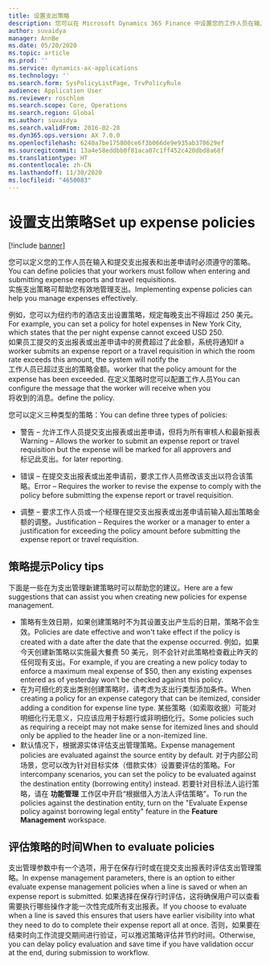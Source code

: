 ```yaml
---
title: 设置支出策略
description: 您可以在 Microsoft Dynamics 365 Finance 中设置您的工作人员在输入和提交支出报表和出差申请时必须遵守的支出策略。
author: suvaidya
manager: AnnBe
ms.date: 05/20/2020
ms.topic: article
ms.prod: ''
ms.service: dynamics-ax-applications
ms.technology: ''
ms.search.form: SysPolicyListPage, TrvPolicyRule
audience: Application User
ms.reviewer: roschlom
ms.search.scope: Core, Operations
ms.search.region: Global
ms.author: suvaidya
ms.search.validFrom: 2016-02-28
ms.dyn365.ops.version: AX 7.0.0
ms.openlocfilehash: 6240a7be175800ce6f3b066de9e935ab370629ef
ms.sourcegitcommit: 13a4e58eddbb0f81aca07c1ff452c420dbd8a68f
ms.translationtype: HT
ms.contentlocale: zh-CN
ms.lasthandoff: 11/30/2020
ms.locfileid: "4650083"
---
```

# <a name="set-up-expense-policies"></a><span data-ttu-id="e2c79-103">设置支出策略</span><span class="sxs-lookup"><span data-stu-id="e2c79-103">Set up expense policies</span></span>

[!include [banner](../includes/banner.md)]

<span data-ttu-id="e2c79-104">您可以定义您的工作人员在输入和提交支出报表和出差申请时必须遵守的策略。</span><span class="sxs-lookup"><span data-stu-id="e2c79-104">You can define policies that your workers must follow when entering and submitting expense reports and travel requisitions.</span></span>         
<span data-ttu-id="e2c79-105">实施支出策略可帮助您有效地管理支出。</span><span class="sxs-lookup"><span data-stu-id="e2c79-105">Implementing expense policies can help you manage expenses effectively.</span></span>         

<span data-ttu-id="e2c79-106">例如，您可以为纽约市的酒店支出设置策略，规定每晚支出不得超过 250 美元。</span><span class="sxs-lookup"><span data-stu-id="e2c79-106">For example, you can set a policy for hotel expenses in New York City, which states that the per night expense cannot exceed USD 250.</span></span>       
<span data-ttu-id="e2c79-107">如果员工提交的支出报表或出差申请中的房费超过了此金额，系统将通知</span><span class="sxs-lookup"><span data-stu-id="e2c79-107">If a worker submits an expense report or a travel requisition in which the room rate exceeds this amount, the system will notify the</span></span>        
<span data-ttu-id="e2c79-108">工作人员已超过支出的策略金额。</span><span class="sxs-lookup"><span data-stu-id="e2c79-108">worker that the policy amount for the expense has been exceeded.</span></span> <span data-ttu-id="e2c79-109">在定义策略时您可以配置工作人员</span><span class="sxs-lookup"><span data-stu-id="e2c79-109">You can configure the message that the worker will receive when you</span></span>        
<span data-ttu-id="e2c79-110">将收到的消息。</span><span class="sxs-lookup"><span data-stu-id="e2c79-110">define the policy.</span></span>      
        
<span data-ttu-id="e2c79-111">您可以定义三种类型的策略：</span><span class="sxs-lookup"><span data-stu-id="e2c79-111">You can define three types of policies:</span></span>         
        
- <span data-ttu-id="e2c79-112">警告 – 允许工作人员提交支出报表或出差申请，但将为所有审核人和最新报表</span><span class="sxs-lookup"><span data-stu-id="e2c79-112">Warning – Allows the worker to submit an expense report or travel requisition but the expense will be marked for all approvers and</span></span>        
  <span data-ttu-id="e2c79-113">标记此支出。</span><span class="sxs-lookup"><span data-stu-id="e2c79-113">for later reporting.</span></span>        

- <span data-ttu-id="e2c79-114">错误 – 在提交支出报表或出差申请前，要求工作人员修改该支出以符合该策略。</span><span class="sxs-lookup"><span data-stu-id="e2c79-114">Error – Requires the worker to revise the expense to comply with the policy before submitting the expense report or travel requisition.</span></span>       
 
 - <span data-ttu-id="e2c79-115">调整 – 要求工作人员或一个经理在提交支出报表或出差申请前输入超出策略金额的调整。</span><span class="sxs-lookup"><span data-stu-id="e2c79-115">Justification – Requires the worker or a manager to enter a justification for exceeding the policy amount before submitting the expense report or travel requisition.</span></span>        

## <a name="policy-tips"></a><span data-ttu-id="e2c79-116">策略提示</span><span class="sxs-lookup"><span data-stu-id="e2c79-116">Policy tips</span></span>
<span data-ttu-id="e2c79-117">下面是一些在为支出管理新建策略时可以帮助您的建议。</span><span class="sxs-lookup"><span data-stu-id="e2c79-117">Here are a few suggestions that can assist you when creating new policies for expense management.</span></span> 
* <span data-ttu-id="e2c79-118">策略有生效日期，如果创建策略时不为其设置支出产生后的日期，策略不会生效。</span><span class="sxs-lookup"><span data-stu-id="e2c79-118">Policies are date effective and won't take effect if the policy is created with a date after the date that the expense occurred.</span></span> <span data-ttu-id="e2c79-119">例如，如果今天创建新策略以实施最大餐费 50 美元，则不会针对此策略检查截止昨天的任何现有支出。</span><span class="sxs-lookup"><span data-stu-id="e2c79-119">For example, if you are creating a new policy today to enforce a maximum meal expense of $50, then any existing expenses entered as of yesterday won't be checked against this policy.</span></span>
* <span data-ttu-id="e2c79-120">在为可细化的支出类别创建策略时，请考虑为支出行类型添加条件。</span><span class="sxs-lookup"><span data-stu-id="e2c79-120">When creating a policy for an expense category that can be itemized, consider adding a condition for expense line type.</span></span> <span data-ttu-id="e2c79-121">某些策略（如索取收据）可能对明细化行无意义，只应该应用于标题行或非明细化行。</span><span class="sxs-lookup"><span data-stu-id="e2c79-121">Some policies such as requiring a receipt may not make sense for itemized lines and should only be applied to the header line or a non-itemized line.</span></span> 
* <span data-ttu-id="e2c79-122">默认情况下，根据源实体评估支出管理策略。</span><span class="sxs-lookup"><span data-stu-id="e2c79-122">Expense management policies are evaluated against the source entity by default.</span></span> <span data-ttu-id="e2c79-123">对于内部公司场景，您可以改为针对目标实体（借款实体）设置要评估的策略。</span><span class="sxs-lookup"><span data-stu-id="e2c79-123">For intercompany scenarios, you can set the policy to be evaluated against the destination entity (borrowing entity) instead.</span></span> <span data-ttu-id="e2c79-124">若要针对目标法人运行策略，请在 **功能管理** 工作区中开启“根据借入方法人评估策略”。</span><span class="sxs-lookup"><span data-stu-id="e2c79-124">To run the policies against the destination entity, turn on the "Evaluate Expense policy against borrowing legal entity" feature in the **Feature Management** workspace.</span></span>

## <a name="when-to-evaluate-policies"></a><span data-ttu-id="e2c79-125">评估策略的时间</span><span class="sxs-lookup"><span data-stu-id="e2c79-125">When to evaluate policies</span></span>

<span data-ttu-id="e2c79-126">支出管理参数中有一个选项，用于在保存行时或在提交支出报表时评估支出管理策略。</span><span class="sxs-lookup"><span data-stu-id="e2c79-126">In expense management parameters, there is an option to either evaluate expense management policies when a line is saved or when an expense report is submitted.</span></span> <span data-ttu-id="e2c79-127">如果选择在保存行时评估，这将确保用户可以查看需要执行哪些操作才能一次性完成所有支出报表。</span><span class="sxs-lookup"><span data-stu-id="e2c79-127">If you choose to evaluate when a line is saved this ensures that users have earlier visibility into what they need to do to complete their expense report all at once.</span></span> <span data-ttu-id="e2c79-128">否则，如果要在结束时向工作流提交期间进行验证，可以推迟策略评估并节约时间。</span><span class="sxs-lookup"><span data-stu-id="e2c79-128">Otherwise, you can delay policy evaluation and save time if you have validation occur at the end, during submission to workflow.</span></span>
